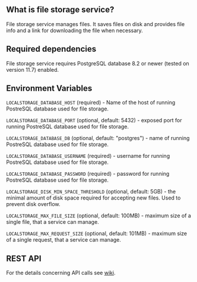 ## What is file storage service?
File storage service manages files. It saves files on disk and provides file info and a link for downloading the file when necessary.

## Required dependencies
File storage service requires PostgreSQL database 8.2 or newer (tested on version 11.7) enabled.

## Environment Variables

`LOCALSTORAGE_DATABASE_HOST` (required) - Name of the host of running PostreSQL database used for file storage.

`LOCALSTORAGE_DATABASE_PORT` (optional, default: 5432) - exposed port for running PostreSQL database used for file storage.

`LOCALSTORAGE_DATABASE_DB` (optional, default: "postgres") - name of running PostreSQL database used for file storage.

`LOCALSTORAGE_DATABASE_USERNAME` (required) - username for running PostreSQL database used for file storage.

`LOCALSTORAGE_DATABASE_PASSWORD` (required) - password for running PostreSQL database used for file storage.

`LOCALSTORAGE_DISK_MIN_SPACE_THRESHOLD` (optional, default: 5GB) - the minimal amount of disk space required for accepting new files. Used to prevent disk overflow.

`LOCALSTORAGE_MAX_FILE_SIZE` (optional, default: 100MB) - maximum size of a single file, that a service can manage.

`LOCALSTORAGE_MAX_REQUEST_SIZE` (optional, default: 101MB) - maximum size of a single request, that a service can manage.

## REST API

For the details concerning API calls see [wiki](https://github.com/veraPDF/verapdf-webapp-server/wiki/API-Reference).